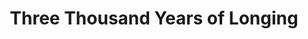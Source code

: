 ---
title: "Three Thousand Years of Longing"
year: 2022
rating: 3
stars: "★★★"
rewatched: false
permalink: "three-thousand-years-of-longing"
watched_on: 2022-09-17
---